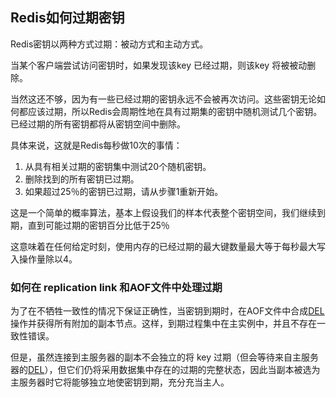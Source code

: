 ##  Redis如何过期密钥

Redis密钥以两种方式过期：被动方式和主动方式。

当某个客户端尝试访问密钥时，如果发现该key 已经过期，则该key 将被被动删除。

当然这还不够，因为有一些已经过期的密钥永远不会被再次访问。这些密钥无论如何都应该过期，所以Redis会周期性地在具有过期集的密钥中随机测试几个密钥。已经过期的所有密钥都将从密钥空间中删除。

具体来说，这就是Redis每秒做10次的事情：

1. 从具有相关过期的密钥集中测试20个随机密钥。
2. 删除找到的所有密钥已过期。
3. 如果超过25％的密钥已过期，请从步骤1重新开始。

这是一个简单的概率算法，基本上假设我们的样本代表整个密钥空间，我们继续到期，直到可能过期的密钥百分比低于25％

这意味着在任何给定时刻，使用内存的已经过期的最大键数量最大等于每秒最大写入操作量除以4。

### 如何在 replication link 和AOF文件中处理过期

为了在不牺牲一致性的情况下保证正确性，当密钥到期时，在AOF文件中合成[DEL](https://redis.io/commands/del)操作并获得所有附加的副本节点。这样，到期过程集中在主实例中，并且不存在一致性错误。

但是，虽然连接到主服务器的副本不会独立的将 key 过期（但会等待来自主服务器的[DEL](https://redis.io/commands/del)），但它们仍将采用数据集中存在的过期的完整状态，因此当副本被选为主服务器时它将能够独立地使密钥到期，充分充当主人。

